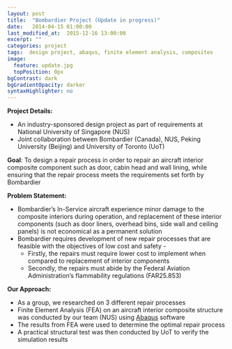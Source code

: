 ```yaml
---
layout: post
title:  "Bombardier Project (Update in progress)"
date:   2014-04-15 01:00:00
last_modified_at:  2015-12-16 13:00:00
excerpt: ""
categories: project
tags:  design project, abaqus, finite element analysis, composites
image:
  feature: update.jpg
  topPosition: 0px
bgContrast: dark
bgGradientOpacity: darker
syntaxHighlighter: no
---
```

**Project Details:**

* An industry-sponsored design project as part of requirements at National University of Singapore (NUS)
* Joint collaboration between Bombardier (Canada), NUS, Peking University (Beijing) and University of Toronto (UoT)

**Goal**: To design a repair process in order to repair an aircraft interior composite component such as door, cabin head and wall lining, while ensuring that the repair process meets the requirements set forth by Bombardier

**Problem Statement:**

* Bombardier’s In-Service aircraft experience minor damage to the composite interiors during operation, and replacement of these interior components (such as door liners, overhead bins, side wall and ceiling panels) is not economical as a permanent solution
* Bombardier requires development of new repair processes that are feasible with the objectives of low cost and safety - 
	* Firstly, the repairs must require lower cost to implement when compared to replacement of interior components
	* Secondly, the repairs must abide by the Federal Aviation Administration’s flammability regulations (FAR25.853)

**Our Approach:**

* As a group, we researched on 3 different repair processes
* Finite Element Analysis (FEA) on an aircraft interior composite structure was conducted by our team (NUS) using [Abaqus] software 
* The results from FEA were used to determine the optimal repair process
* A practical structural test was then conducted by UoT to verify the simulation results





[Abaqus]: http://www.3ds.com/products-services/simulia/products/abaqus/latest-release/